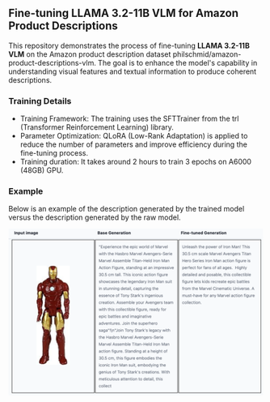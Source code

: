 ## Fine-tuning LLAMA 3.2-11B VLM for Amazon Product Descriptions

This repository demonstrates the process of fine-tuning **LLAMA 3.2-11B VLM** on the Amazon product description dataset philschmid/amazon-product-descriptions-vlm. The goal is to enhance the model's capability in understanding visual features and textual information to produce coherent descriptions.

### Training Details
- Training Framework: The training uses the SFTTrainer from the trl (Transformer Reinforcement Learning) library.
- Parameter Optimization: QLoRA (Low-Rank Adaptation) is applied to reduce the number of parameters and improve efficiency during the fine-tuning process.
- Training duration: It takes around 2 hours to train 3 epochs on A6000 (48GB) GPU. 



### Example
Below is an example of the description generated by the trained model versus the description generated by the raw model.

![Alt text](compare.png)